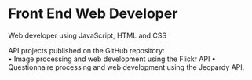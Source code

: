 <h1> Front End Web Developer </h1>
<p> Web developer using JavaScript, HTML and CSS </p>
API projects published on the GitHub repository:
</br>
•	Image processing and web development using the Flickr API
•	Questionnaire processing and web development using the Jeopardy API.


